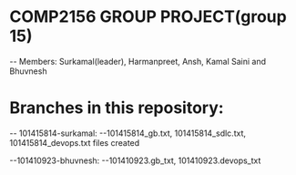 # COMP2156 GROUP PROJECT(group 15)
-- Members: Surkamal(leader), Harmanpreet, Ansh, Kamal Saini and Bhuvnesh 

# Branches in this repository:
-- 101415814-surkamal: --101415814_gb.txt, 101415814_sdlc.txt, 101415814_devops.txt files created  

--101410923-bhuvnesh: --101410923.gb_txt, 101410923.devops_txt